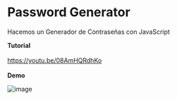 # Password Generator
Hacemos un Generador de Contraseñas con JavaScript 

**Tutorial**
<br/><br/>
https://youtu.be/08AmHQRdhKo
<br/><br/>
**Demo**

![image](https://drive.google.com/uc?export=view&id=1889cvWj0B-zwVdIIdS40kxq6aotqTKiL)
